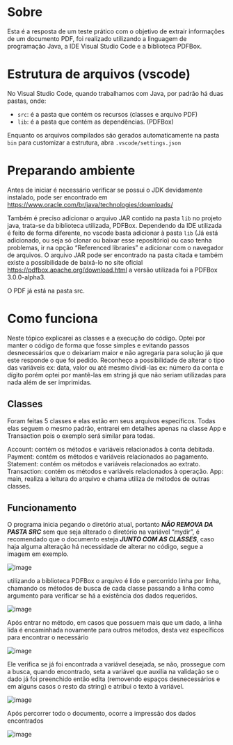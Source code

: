 
# Sobre
Esta é a resposta  de um teste prático com o objetivo de extrair informações de um documento PDF, foi realizado utilizando a linguagem de programação Java, a IDE Visual Studio Code e a biblioteca PDFBox.

# Estrutura de arquivos (vscode)
No Visual Studio Code, quando trabalhamos com Java, por padrão há duas pastas, onde:

- `src`: é a pasta que contém os recursos (classes e arquivo PDF)
- `lib`: é a pasta que contém as dependências. (PDFBox)

Enquanto os arquivos compilados são gerados automaticamente na pasta `bin`
para customizar a estrutura, abra `.vscode/settings.json` 

# Preparando ambiente

Antes de iniciar é necessário verificar se possui o JDK devidamente instalado, pode ser encontrado em https://www.oracle.com/br/java/technologies/downloads/

Também é preciso adicionar o arquivo JAR contido na pasta `lib` no projeto java, trata-se da biblioteca utilizada, PDFBox. Dependendo da IDE utilizada é feito de forma diferente, no vscode basta adicionar à pasta `lib` (Já está adicionado, ou seja só clonar ou baixar esse repositório) ou caso tenha problemas, ir na opção “Referenced libraries” e adicionar com o navegador de arquivos. O arquivo JAR pode ser encontrado na pasta citada e também existe a possibilidade de baixá-lo no site oficial https://pdfbox.apache.org/download.html a versão utilizada foi a PDFBox 3.0.0-alpha3.

O PDF já está na pasta src.

# Como funciona

Neste tópico explicarei as classes e a execução do código. Optei por manter o código de forma que fosse simples e evitando passos desnecessários que o deixariam maior e não agregaria para solução já que este responde o que foi pedido. Reconheço a possibilidade de alterar o tipo das variáveis ex: data, valor ou até mesmo dividi-las ex: número da conta e dígito porém optei por mantê-las em string já que não seriam utilizadas para nada além de ser imprimidas. 


## Classes

Foram feitas 5 classes e elas estão em seus arquivos específicos. Todas elas seguem o mesmo padrão, entrarei em detalhes apenas na classe App e Transaction pois o exemplo será similar para todas.

Account: contém os métodos e variáveis relacionados à conta debitada.
Payment: contém os métodos e variáveis relacionados ao pagamento.
Statement: contém os métodos e variáveis relacionados ao extrato.
Transaction: contém os métodos e variáveis relacionados à operação.
App: main, realiza a leitura do arquivo e chama utiliza de métodos de outras classes.

## Funcionamento

O programa inicia pegando o diretório atual, portanto ***NÃO REMOVA DA PASTA SRC*** sem que seja alterado o diretório na variável “mydir”, é recomendado que o documento esteja ***JUNTO COM AS CLASSES***, caso haja alguma alteração há necessidade de alterar no código, segue a imagem em exemplo.

![image](https://github.com/Jops-Garcia/pdfReader/assets/56653059/22bcc89b-cb80-48cc-b482-d214fac60591)

utilizando a biblioteca PDFBox o arquivo é lido e percorrido linha por linha, chamando os métodos de busca de cada classe passando a linha como argumento para verificar se há a existência dos dados requeridos.

![image](https://github.com/Jops-Garcia/pdfReader/assets/56653059/bd159656-126e-433b-b3eb-8d560329a310)


Após entrar no método, em casos que possuem mais que um dado, a linha lida é encaminhada novamente para outros métodos, desta vez específicos para encontrar o necessário 

![image](https://github.com/Jops-Garcia/pdfReader/assets/56653059/b397c36c-26cf-4fd1-a7b5-89c5b5f57698)

Ele verifica se já foi encontrada a variável desejada, se não, prossegue com a busca, quando encontrado, seta a variável que auxilia na validação se o dado já foi preenchido então edita (removendo espaços desnecessários e em alguns casos o resto da string) e atribui o texto à variável.

![image](https://github.com/Jops-Garcia/pdfReader/assets/56653059/8a33e953-5df4-425c-bfa2-f3c1c97de174)

Após percorrer todo o documento, ocorre a impressão dos dados encontrados 

![image](https://github.com/Jops-Garcia/pdfReader/assets/56653059/ad8f4f38-7ba6-4ec8-b4f8-d685169e95a9)





